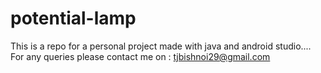 # potential-lamp
This is a repo for a personal project made with java and android studio....
For any queries please contact me on : tjbishnoi29@gmail.com
